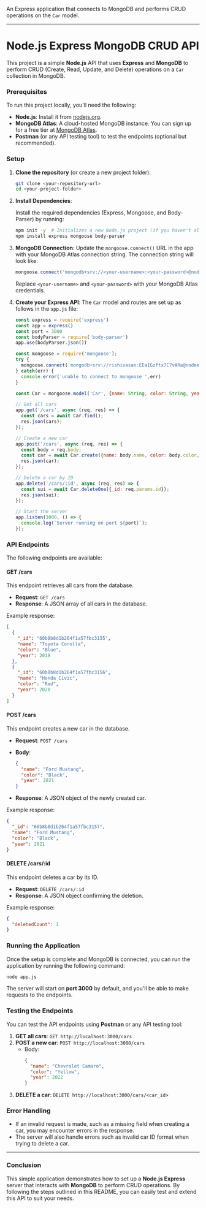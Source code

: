 An Express application that connects to MongoDB and performs CRUD operations on the `Car` model.

---

# Node.js Express MongoDB CRUD API

This project is a simple **Node.js** API that uses **Express** and **MongoDB** to perform CRUD (Create, Read, Update, and Delete) operations on a `Car` collection in MongoDB.

### Prerequisites

To run this project locally, you'll need the following:

- **Node.js**: Install it from [nodejs.org](https://nodejs.org/).
- **MongoDB Atlas**: A cloud-hosted MongoDB instance. You can sign up for a free tier at [MongoDB Atlas](https://www.mongodb.com/cloud/atlas).
- **Postman** (or any API testing tool) to test the endpoints (optional but recommended).

### Setup

1. **Clone the repository** (or create a new project folder):

   ```bash
   git clone <your-repository-url>
   cd <your-project-folder>
   ```

2. **Install Dependencies**:

   Install the required dependencies (Express, Mongoose, and Body-Parser) by running:

   ```bash
   npm init -y  # Initializes a new Node.js project (if you haven't already)
   npm install express mongoose body-parser
   ```

3. **MongoDB Connection**:
   Update the `mongoose.connect()` URL in the app with your MongoDB Atlas connection string. The connection string will look like:

   ```javascript
   mongoose.connect('mongodb+srv://<your-username>:<your-password>@nodeexp.colby.mongodb.net/?retryWrites=true&w=majority&appName=nodeexp');
   ```

   Replace `<your-username>` and `<your-password>` with your MongoDB Atlas credentials.

4. **Create your Express API**:
   The `Car` model and routes are set up as follows in the `app.js` file:

   ```javascript
   const express = require('express')
   const app = express()
   const port = 3000
   const bodyParser = require('body-parser')
   app.use(bodyParser.json())

   const mongoose = require('mongoose');
   try {
     mongoose.connect('mongodb+srv://rishivasan:EEaIGzftx7C7vARa@nodeexp.colby.mongodb.net/?retryWrites=true&w=majority&appName=nodeexp');
   } catch(err) {
     console.error('unable to connect to mongoose ',err)
   }

   const Car = mongoose.model('Car', {name: String, color: String, year: Number });

   // Get all cars
   app.get('/cars', async (req, res) => {
     const cars = await Car.find();
     res.json(cars);
   });

   // Create a new car
   app.post('/cars', async (req, res) => {
     const body = req.body;
     const car = await Car.create({name: body.name, color: body.color, year: body.year});
     res.json(car);
   });

   // Delete a car by ID
   app.delete('/cars/:id', async (req, res) => {
     const sui = await Car.deleteOne({_id: req.params.id});
     res.json(sui);
   });

   // Start the server
   app.listen(3000, () => {
     console.log(`Server running on port ${port}`);
   });
   ```

### API Endpoints

The following endpoints are available:

#### **GET /cars**

This endpoint retrieves all cars from the database.

- **Request**: `GET /cars`
- **Response**: A JSON array of all cars in the database.

Example response:
```json
[
  {
    "_id": "60b8b8d1b264f1a57fbc3155",
    "name": "Toyota Corolla",
    "color": "Blue",
    "year": 2019
  },
  {
    "_id": "60b8b8d1b264f1a57fbc3156",
    "name": "Honda Civic",
    "color": "Red",
    "year": 2020
  }
]
```

#### **POST /cars**

This endpoint creates a new car in the database.

- **Request**: `POST /cars`
- **Body**:
  ```json
  {
    "name": "Ford Mustang",
    "color": "Black",
    "year": 2021
  }
  ```

- **Response**: A JSON object of the newly created car.

Example response:
```json
{
  "_id": "60b8b8d1b264f1a57fbc3157",
  "name": "Ford Mustang",
  "color": "Black",
  "year": 2021
}
```

#### **DELETE /cars/:id**

This endpoint deletes a car by its ID.

- **Request**: `DELETE /cars/:id`
- **Response**: A JSON object confirming the deletion.

Example response:
```json
{
  "deletedCount": 1
}
```

### Running the Application

Once the setup is complete and MongoDB is connected, you can run the application by running the following command:

```bash
node app.js
```

The server will start on **port 3000** by default, and you'll be able to make requests to the endpoints.

### Testing the Endpoints

You can test the API endpoints using **Postman** or any API testing tool:

1. **GET all cars**: `GET http://localhost:3000/cars`
2. **POST a new car**: `POST http://localhost:3000/cars`
   - Body:
     ```json
     {
       "name": "Chevrolet Camaro",
       "color": "Yellow",
       "year": 2022
     }
     ```
3. **DELETE a car**: `DELETE http://localhost:3000/cars/<car_id>`

### Error Handling

- If an invalid request is made, such as a missing field when creating a car, you may encounter errors in the response.
- The server will also handle errors such as invalid car ID format when trying to delete a car.

---

### Conclusion

This simple application demonstrates how to set up a **Node.js Express** server that interacts with **MongoDB** to perform CRUD operations. By following the steps outlined in this README, you can easily test and extend this API to suit your needs.